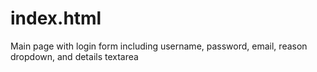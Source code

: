 # index.html
Main page with login form including username, password, email, reason dropdown, and details textarea
